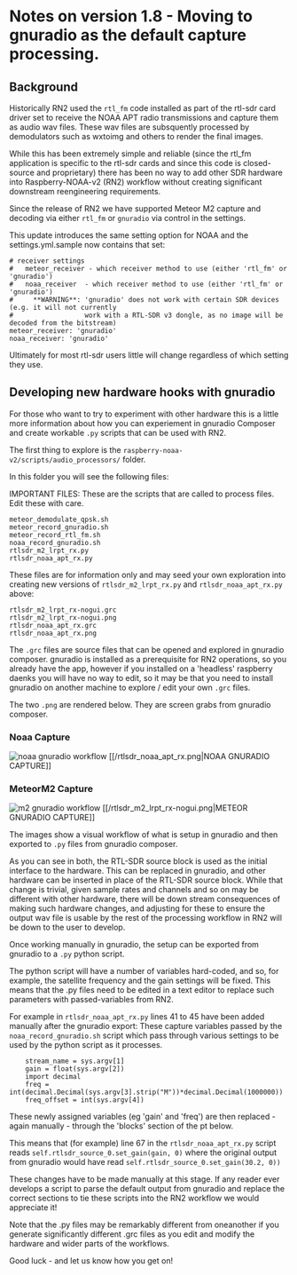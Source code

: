 # Notes on version 1.8 - Moving to gnuradio as the default capture processing.

## Background
Historically RN2 used the ```rtl_fm``` code installed as part of the rtl-sdr card driver set to receive  the NOAA APT radio transmissions and capture them as audio wav files. These wav files are subsquently processed by demodulators such as wxtoimg and others to render the final images.

While this has been extremely simple and reliable (since the rtl_fm application is specific to the rtl-sdr cards and since this code is closed-source and proprietary) there has been no way to add other SDR hardware into Raspberry-NOAA-v2 (RN2) workflow without creating significant downstream reengineering requirements.

Since the release of RN2 we have supported Meteor M2 capture and decoding via either ```rtl_fm``` or ```gnuradio``` via control in the settings.

This update introduces the same setting option for NOAA and the  settings.yml.sample now contains that set: 


```
# receiver settings
#   meteor_receiver - which receiver method to use (either 'rtl_fm' or 'gnuradio')
#   noaa_receiver  - which receiver method to use (either 'rtl_fm' or 'gnuradio')
#     **WARNING**: 'gnuradio' does not work with certain SDR devices (e.g. it will not currently
#                  work with a RTL-SDR v3 dongle, as no image will be decoded from the bitstream)
meteor_receiver: 'gnuradio'
noaa_receiver: 'gnuradio'
```

Ultimately for most rtl-sdr users little will change regardless of which setting they use. 

## Developing new hardware hooks with gnuradio
For those who want to try to experiment with other hardware this is a little more information about how you can experiement in gnuradio Composer and create workable ```.py``` scripts that can be used with RN2.

The first thing to explore is the ```raspberry-noaa-v2/scripts/audio_processors/``` folder.

In this folder you will see the following files:

IMPORTANT FILES:
These are the scripts that are called to process files. Edit these with care.

```
meteor_demodulate_qpsk.sh
meteor_record_gnuradio.sh
meteor_record_rtl_fm.sh
noaa_record_gnuradio.sh
rtlsdr_m2_lrpt_rx.py
rtlsdr_noaa_apt_rx.py
```

These files are for information only and may seed your own exploration into creating new versions of ```rtlsdr_m2_lrpt_rx.py``` and ```rtlsdr_noaa_apt_rx.py``` above:

```
rtlsdr_m2_lrpt_rx-nogui.grc
rtlsdr_m2_lrpt_rx-nogui.png
rtlsdr_noaa_apt_rx.grc
rtlsdr_noaa_apt_rx.png
```

The ```.grc``` files are source files that can be opened and explored in gnuradio composer. gnuradio is installed as a prerequisite for RN2 operations, so you already have the app, however if you installed on a 'headless' raspberry daenks you will have no way to edit, so it may be that you need to install gnuradio on another machine to explore / edit your own ```.grc``` files. 

The two ```.png``` are rendered below. They are screen grabs from gnuradio composer. 

### Noaa Capture
![noaa gnuradio workflow](./rtlsdr_noaa_apt_rx.png)
[[/rtlsdr_noaa_apt_rx.png|NOAA GNURADIO CAPTURE]]


### MeteorM2 Capture
![m2 gnuradio workflow](./rtlsdr_m2_lrpt_rx-nogui.png)
[[/rtlsdr_m2_lrpt_rx-nogui.png|METEOR GNURADIO CAPTURE]]


The images show a visual workflow of what is setup in gnuradio and then exported to ```.py``` files from gnuradio composer.

As you can see in both, the RTL-SDR source block is used as the initial interface to the hardware. This can be replaced in gnuradio, and other hardware can be inserted in place of the RTL-SDR source block. While that change is trivial, given sample rates and channels and so on may be different with other hardware, there will be down stream consequences of making such hardware changes, and adjusting for these to ensure the output wav file is usable by the rest of the processing workflow in RN2 will be down to the user to develop.

Once working manually in gnuradio, the setup can be exported from gnuradio to a ```.py``` python script.

The python script will have a number of variables hard-coded, and so, for example, the satellite frequency and the gain settings will be fixed. This means that the .py files need to be edited in a text editor to replace such parameters with passed-variables from RN2.

For example in ```rtlsdr_noaa_apt_rx.py``` lines 41 to 45 have been added manually after the gnuradio export: These capture variables passed by the ```noaa_record_gnuradio.sh``` script which pass through various settings to be used by the python script as it processes. 

```
    stream_name = sys.argv[1]
	gain = float(sys.argv[2])
	import decimal
	freq = int(decimal.Decimal(sys.argv[3].strip("M"))*decimal.Decimal(1000000))
    freq_offset = int(sys.argv[4])
```

These newly assigned variables (eg 'gain' and 'freq') are then replaced - again manually - through the 'blocks' section of the pt below. 

This means that (for example) line 67 in the ```rtlsdr_noaa_apt_rx.py``` script reads ```self.rtlsdr_source_0.set_gain(gain, 0)``` where the original output from gnuradio would have read ```self.rtlsdr_source_0.set_gain(30.2, 0))```

These changes have to be made manually at this stage. If any reader ever develops a script to parse the default output from gnuradio and replace the correct sections to tie these scripts into the RN2 workflow we would appreciate it!

Note that the .py files may be remarkably different from oneanother if you generate significantly different .grc files as you edit and modify the hardware and wider parts of the workflows.


Good luck - and let us know how you get on!




